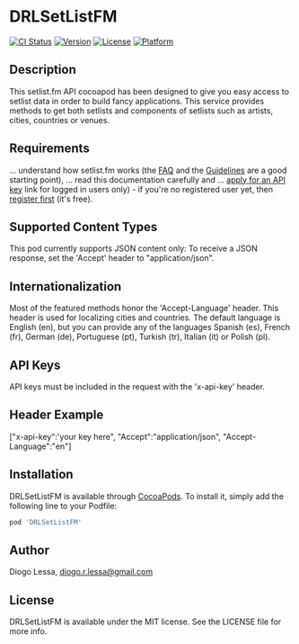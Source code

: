 # DRLSetListFM

[![CI Status](https://img.shields.io/travis/bdh777psu/DRLSetListFM.svg?style=flat)](https://travis-ci.org/bdh777psu/DRLSetListFM)
[![Version](https://img.shields.io/cocoapods/v/DRLSetListFM.svg?style=flat)](https://cocoapods.org/pods/DRLSetListFM)
[![License](https://img.shields.io/cocoapods/l/DRLSetListFM.svg?style=flat)](https://cocoapods.org/pods/DRLSetListFM)
[![Platform](https://img.shields.io/cocoapods/p/DRLSetListFM.svg?style=flat)](https://cocoapods.org/pods/DRLSetListFM)

## Description
This setlist.fm API cocoapod has been designed to give you easy access to setlist data in order to build fancy applications. This service provides methods to get both setlists and components of setlists such as artists, cities, countries or venues.


## Requirements
... understand how setlist.fm works (the [FAQ](https://www.setlist.fm/faq) and the [Guidelines](https://www.setlist.fm/guidelines) are a good starting point),
... read this documentation carefully and
... [apply for an API key](https://www.setlist.fm/settings/api) link for logged in users only) - if you're no registered user yet, then [register first](https://www.setlist.fm/signup) (it's free).


## Supported Content Types
This pod currently supports JSON content only:
To receive a JSON response, set the 'Accept' header to "application/json".


## Internationalization
Most of the featured methods honor the 'Accept-Language' header. This header is used for localizing cities and countries. The default language is English (en), but you can provide any of the languages Spanish (es), French (fr), German (de), Portuguese (pt), Turkish (tr), Italian (it) or Polish (pl).


## API Keys
API keys must be included in the request with
the 'x-api-key' header.

## Header Example
["x-api-key":'your key here", "Accept":"application/json", "Accept-Language":"en"]

## Installation

DRLSetListFM is available through [CocoaPods](https://cocoapods.org). To install
it, simply add the following line to your Podfile:

```ruby
pod 'DRLSetListFM'
```

## Author

Diogo Lessa, diogo.r.lessa@gmail.com

## License

DRLSetListFM is available under the MIT license. See the LICENSE file for more info.
